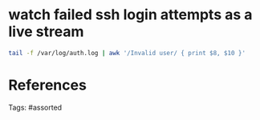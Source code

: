 # watch failed ssh login attempts as a live stream
```bash
tail -f /var/log/auth.log | awk '/Invalid user/ { print $8, $10 }'
```

# References

Tags:
    #assorted
